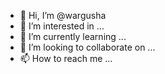 - 👋 Hi, I’m @wargusha
- 👀 I’m interested in ...
- 🌱 I’m currently learning ...
- 💞️ I’m looking to collaborate on ...
- 📫 How to reach me ...

<!---
wargusha/wargusha is a ✨ special ✨ repository because its `README.md` (this file) appears on your GitHub profile.
You can click the Preview link to take a look at your changes.
--->
